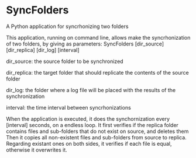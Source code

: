 # SyncFolders
A Python application for syncrhonizing two folders

This application, running on command line, allows make the syncrhonization of two folders, by giving as parameters:
SyncFolders [dir_source] [dir_replica] [dir_log] [interval]

dir_source: the source folder to be synchronized

dir_replica: the target folder that should replicate the contents of the source folder

dir_log: the folder where a log file will be placed with the results of the synchronization

interval: the time interval between syncrhonizations

When the application is executed, it does the synchornization every [interval] seconds, on a endless loop.
It first verifies if the replica folder contains files and sub-folders that do not exist on source, and deletes them
Then it copies all non-existent files and sub-folders from source to replica. Regarding existant ones on both sides,
it verifies if each file is equal, otherwise it overwrites it.


